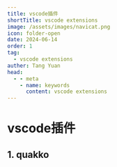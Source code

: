 ```yaml
---
title: vscode插件
shortTitle: vscode extensions
image: /assets/images/navicat.png
icon: folder-open
date: 2024-06-14
order: 1
tag: 
  - vscode extensions
auther: Tang Yuan
head:
  - - meta
    - name: keywords
      content: vscode extensions
---
```



# vscode插件
## 1. quakko